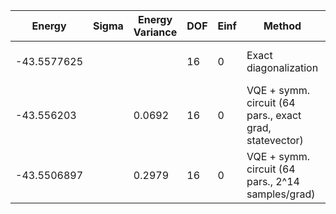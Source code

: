 | Energy      | Sigma | Energy Variance | DOF | Einf | Method                                                  | Reference |
|-------------|-------|-----------------|-----|------|---------------------------------------------------------|-----------|
| -43.5577625 |       |                 | 16  | 0    | Exact diagonalization                                   | TODO: own code (ED) |
| -43.556203  |       | 0.0692          | 16  | 0    | VQE + symm. circuit (64 pars., exact grad, statevector) | TODO: ask Nikita |
| -43.5506897 |       | 0.2979          | 16  | 0    | VQE + symm. circuit (64 pars., 2^14 samples/grad)       | TODO: ask Nikita |
